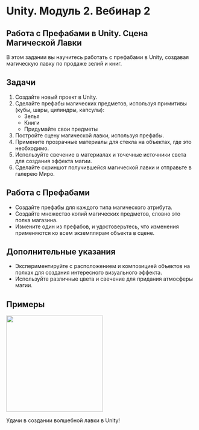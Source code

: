 # Unity. Модуль 2. Вебинар 2

## Работа с Префабами в Unity. Сцена Магической Лавки

В этом задании вы научитесь работать с префабами в Unity, создавая магическую лавку по продаже зелий и книг.

## Задачи

1. Создайте новый проект в Unity.
2. Сделайте префабы магических предметов, используя примитивы (кубы, шары, цилиндры, капсулы):
    - Зелья
    - Книги
    - Придумайте свои предметы
3. Постройте сцену магической лавки, используя префабы.
4. Примените прозрачные материалы для стекла на объектах, где это необходимо.
5. Используйте свечение в материалах и точечные источники света для создания эффекта магии.
6. Сделайте скриншот получившейся магической лавки и отправьте в галерею Миро.

## Работа с Префабами

- Создайте префабы для каждого типа магического атрибута.
- Создайте множество копий магических предметов, словно это полка магазина.
- Измените один из префабов, и удостоверьтесь, что изменения применяются ко всем экземплярам объекта в сцене.

## Дополнительные указания

- Экспериментируйте с расположением и композицией объектов на полках для создания интересного визуального эффекта.
- Используйте различные цвета и свечение для придания атмосферы магии.

## Примеры
<img src="https://github.com/copetonrob/YPWebinarTasks/blob/main/%D0%92%D0%B5%D0%B1%D0%B8%D0%BD%D0%B0%D1%80%202/%D0%97%D0%B0%D0%B4%D0%B0%D0%BD%D0%B8%D0%B5%201/MagicShop.png" width="256"/>

Удачи в создании волшебной лавки в Unity!
